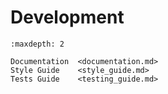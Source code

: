 # Development

```{toctree}
:maxdepth: 2

Documentation  <documentation.md>
Style Guide    <style_guide.md>
Tests Guide    <testing_guide.md>
```
